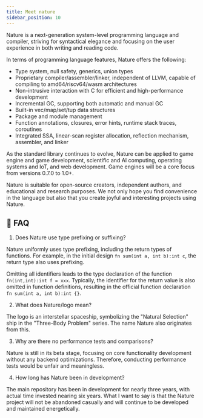 ```yaml
---
title: Meet nature
sidebar_position: 10
---
```


Nature is a next-generation system-level programming language and compiler, striving for syntactical elegance and focusing on the user experience in both writing and reading code.

In terms of programming language features, Nature offers the following:

- Type system, null safety, generics, union types
- Proprietary compiler/assembler/linker, independent of LLVM, capable of compiling to amd64/riscv64/wasm architectures
- Non-intrusive interaction with C for efficient and high-performance development
- Incremental GC, supporting both automatic and manual GC
- Built-in vec/map/set/tup data structures
- Package and module management
- Function annotations, closures, error hints, runtime stack traces, coroutines
- Integrated SSA, linear-scan register allocation, reflection mechanism, assembler, and linker
  
As the standard library continues to evolve, Nature can be applied to game engine and game development, scientific and AI computing, operating systems and IoT, and web development. Game engines will be a core focus from versions 0.7.0 to 1.0+.

Nature is suitable for open-source creators, independent authors, and educational and research purposes. We not only hope you find convenience in the language but also that you create joyful and interesting projects using Nature.

## 📌 FAQ

1. Does Nature use type prefixing or suffixing?

Nature uniformly uses type prefixing, including the return types of functions. For example, in the initial design `fn sum(int a, int b):int c`, the return type also uses prefixing.

Omitting all identifiers leads to the type declaration of the function `fn(int,int):int f = xxx`. Typically, the identifier for the return value is also omitted in function definitions, resulting in the official function declaration `fn sum(int a, int b):int {}`.

2. What does Nature/logo mean?

The logo is an interstellar spaceship, symbolizing the "Natural Selection" ship in the "Three-Body Problem" series. The name Nature also originates from this.

3. Why are there no performance tests and comparisons?

Nature is still in its beta stage, focusing on core functionality development without any backend optimizations. Therefore, conducting performance tests would be unfair and meaningless.

4. How long has Nature been in development?

The main repository has been in development for nearly three years, with actual time invested nearing six years. What I want to say is that the Nature project will not be abandoned casually and will continue to be developed and maintained energetically.